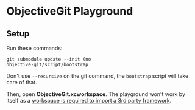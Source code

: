 # ObjectiveGit Playground

## Setup

Run these commands:

```
git submodule update --init (no 
objective-git/script/bootstrap
```

Don't use `--recursive` on the git command, the `bootstrap` script will take care of that.

Then, open **ObjectiveGit.xcworkspace**. The playground won't work by itself as a [workspace is required to import a 3rd party framework](https://developer.apple.com/library/ios/recipes/xcode_help-source_editor/chapters/ImportingaFrameworkIntoaPlayground.html).
